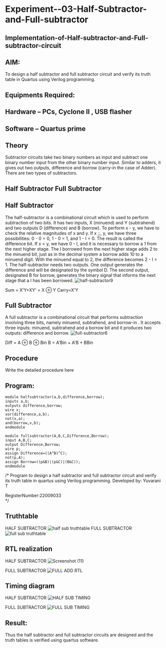 # Experiment--03-Half-Subtractor-and-Full-subtractor
## Implementation-of-Half-subtractor-and-Full-subtractor-circuit
## AIM:
To design a half subtractor and full subtractor circuit and verify its truth table in Quartus using Verilog programming.

## Equipments Required:
## Hardware – PCs, Cyclone II , USB flasher
## Software – Quartus prime
## Theory
Subtractor circuits take two binary numbers as input and subtract one binary number input from the other binary number input. Similar to adders, it gives out two outputs, difference and borrow (carry-in the case of Adder). There are two types of subtractors.

## Half Subtractor Full Subtractor
## Half Subtractor
The half-subtractor is a combinational circuit which is used to perform subtraction of two bits. It has two inputs, X (minuend) and Y (subtrahend) and two outputs D (difference) and B (borrow). To perform x - y, we have to check the relative magnitudes of x and y. If x ;;, y, we have three possibilities: 0 - 0 = 0, 1 - 0 = 1, and 1 - I = 0. The result is called the difference bit. If x < y, we have 0 - I, and it is necessary to borrow a 1 from the next higher stage. The I borrowed from the next higher stage adds 2 to the minuend bit, just as in the decimal system a borrow adds 10 to a minuend digit. With the minuend equal to 2, the difference becomes 2 - I = 1. The half-subtractor needs two outputs. One output generates the difference and will be designated by the symbol D. The second output, designated B for borrow, generates the binary signal that informs the next stage that a I has been borrowed.
![half-subtractor9](https://user-images.githubusercontent.com/36288975/166112538-58c3bc7c-ee5d-4e6a-ac8d-8e8328efe27a.png)


Sum = X'Y+XY' = X ⊕ Y
Carry=X'Y

## Full Subtractor
A full subtractor is a combinational circuit that performs subtraction involving three bits, namely minuend, subtrahend, and borrow-in . It accepts three inputs: minuend, subtrahend and a borrow bit and it produces two outputs: difference and borrow. 
![full-subtractor6](https://user-images.githubusercontent.com/36288975/166112541-24c68359-3de8-4674-ae22-8272ffc385ed.png)


Diff = A ⊕ B ⊕ Bin B = A'Bin + A'B + BBin

## Procedure



Write the detailed procedure here 


## Program:
```
module halfsubtractor(a,b,difference,borrow);
inputs a,b;
outputs difference,borrow;
wire x;
xor(difference,a,b);
not(x,a);
and(borrow,x,b);
endmodule
```
```
module fullsubtractor(A,B,C,Difference,Borrow);
input A,B,C;
output Difference,Borrow;
wire p;
assign Difference=((A^B)^C);
not(p,A);
assign Borrow=((p&B)|(p&C)|(B&C));
endmodule
```

/*
Program to design a half subtractor and full subtractor circuit and verify its truth table in quartus using Verilog programming.
Developed by: Yuvarani T

RegisterNumber:22009033  
*/

## Truthtable
HALF SUBTRACTOR
![half sub truthtable](https://user-images.githubusercontent.com/121418522/213157495-55fe7372-034a-4deb-a57a-c7808e35f670.png)
FULL SUBTRACTOR
![full sub truthtable](https://user-images.githubusercontent.com/121418522/213157894-a8d50f39-7ebd-4939-a458-b86dda3fd8c5.png)

##  RTL realization

HALF SUBTRACTOR
![Screenshot (11)](https://user-images.githubusercontent.com/121418522/213158874-e8b2d587-983b-4ce9-94a8-d02796244242.png)

FULL SUBTRACTOR
![FULL ADD RTL](https://user-images.githubusercontent.com/121418522/213158970-1ed9870b-7017-43e0-9ea8-bbc29143b500.png)

## Timing diagram 

HALF SUBTRACTOR
![HALF SUB TIMING](https://user-images.githubusercontent.com/121418522/213159175-215553f5-6987-43ea-9998-7ecb416df729.png)

FULL SUBTRACTOR
![FULL SUB TIMING](https://user-images.githubusercontent.com/121418522/213159281-b50738f9-2fd3-4928-b64d-5509417aba3a.png)

## Result:
Thus the half subtractor and full subtractor circuits are designed and the truth tables is verified using quartus software.
